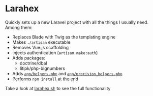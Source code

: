 # Larahex

Quickly sets up a new Laravel project with all the things I usually need. Among them:

* Replaces Blade with Twig as the templating engine
* Makes `./artisan` executable
* Removes Vue.js scaffolding
* Injects authentication (`artisan make:auth`)
* Adds packages:
  * doctrine/dbal
  * litipk/php-bignumbers
* Adds [`app/helpers.php`](helpers/helpers.php) and [`app/precision_helpers.php`](helpers/precision_helpers.php)
* Performs `npm install` at the end

Take a look at [larahex.sh](larahex.sh) to see the full functionality
